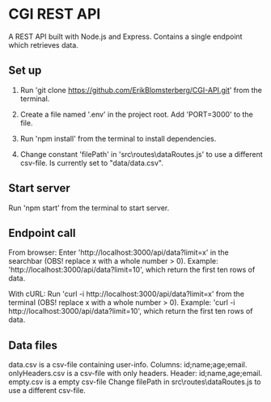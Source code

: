 # CGI REST API

A REST API built with Node.js and Express.
Contains a single endpoint which retrieves data.

## Set up

1. Run 'git clone https://github.com/ErikBlomsterberg/CGI-API.git' from the terminal.

2. Create a file named '.env' in the project root. Add 'PORT=3000' to the file.

3. Run 'npm install' from the terminal to install dependencies.

4. Change constant 'filePath' in 'src\routes\dataRoutes.js' to use a different csv-file. Is currently set to "data/data.csv".

## Start server

Run 'npm start' from the terminal to start server.

## Endpoint call

From browser:
Enter 'http://localhost:3000/api/data?limit=x' in the searchbar (OBS! replace x with a whole number > 0).
Example: 'http://localhost:3000/api/data?limit=10', which return the first ten rows of data.

With cURL:
Run 'curl -i http://localhost:3000/api/data?limit=x' from the terminal (OBS! replace x with a whole number > 0).
Example: 'curl -i http://localhost:3000/api/data?limit=10', which return the first ten rows of data.

## Data files

data.csv is a csv-file containing user-info. Columns: id;name;age;email.
onlyHeaders.csv is a csv-file with only headers. Header: id;name,age;email.
empty.csv is a empty csv-file
Change filePath in src\routes\dataRoutes.js to use a different csv-file.
